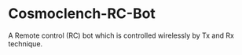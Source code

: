# Cosmoclench-RC-Bot
A Remote control (RC) bot which is controlled wirelessly by Tx and Rx technique.
